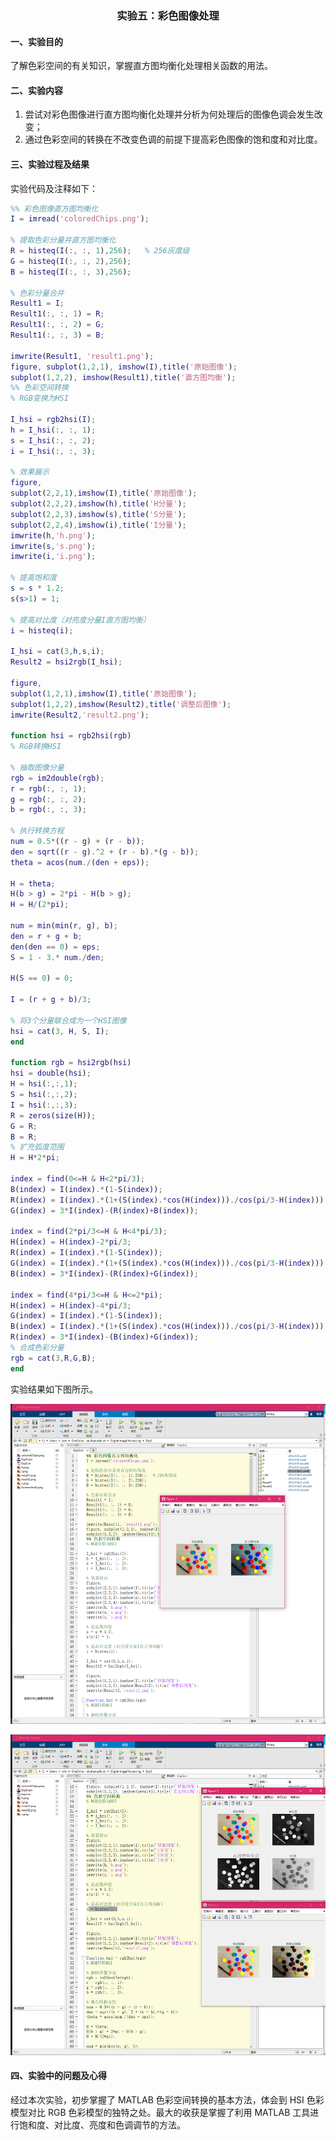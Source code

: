 <h3 align='center'>实验五：彩色图像处理</h3>

#### 一、实验目的

了解色彩空间的有关知识，掌握直方图均衡化处理相关函数的用法。

#### 二、实验内容

1. 尝试对彩色图像进行直方图均衡化处理并分析为何处理后的图像色调会发生改变；
2. 通过色彩空间的转换在不改变色调的前提下提高彩色图像的饱和度和对比度。

#### 三、实验过程及结果

实验代码及注释如下：

```matlab
%% 彩色图像直方图均衡化
I = imread('coloredChips.png');

% 提取色彩分量并直方图均衡化
R = histeq(I(:, :, 1),256);   % 256灰度级
G = histeq(I(:, :, 2),256);
B = histeq(I(:, :, 3),256);

% 色彩分量合并
Result1 = I;
Result1(:, :, 1) = R;
Result1(:, :, 2) = G;
Result1(:, :, 3) = B;

imwrite(Result1, 'result1.png');
figure, subplot(1,2,1), imshow(I),title('原始图像');
subplot(1,2,2), imshow(Result1),title('直方图均衡');
%% 色彩空间转换
% RGB变换为HSI

I_hsi = rgb2hsi(I);
h = I_hsi(:, :, 1);
s = I_hsi(:, :, 2);
i = I_hsi(:, :, 3);

% 效果展示
figure, 
subplot(2,2,1),imshow(I),title('原始图像');
subplot(2,2,2),imshow(h),title('H分量');
subplot(2,2,3),imshow(s),title('S分量');
subplot(2,2,4),imshow(i),title('I分量');
imwrite(h,'h.png');
imwrite(s,'s.png');
imwrite(i,'i.png');

% 提高饱和度
s = s * 1.2;
s(s>1) = 1;

% 提高对比度（对亮度分量I直方图均衡）
i = histeq(i);

I_hsi = cat(3,h,s,i);
Result2 = hsi2rgb(I_hsi);

figure,
subplot(1,2,1),imshow(I),title('原始图像');
subplot(1,2,2),imshow(Result2),title('调整后图像');
imwrite(Result2,'result2.png');

function hsi = rgb2hsi(rgb)
% RGB转换HSI
 
% 抽取图像分量
rgb = im2double(rgb);
r = rgb(:, :, 1);
g = rgb(:, :, 2);
b = rgb(:, :, 3);
 
% 执行转换方程
num = 0.5*((r - g) + (r - b));
den = sqrt((r - g).^2 + (r - b).*(g - b));
theta = acos(num./(den + eps));
 
H = theta;
H(b > g) = 2*pi - H(b > g);
H = H/(2*pi);
 
num = min(min(r, g), b);
den = r + g + b;
den(den == 0) = eps;
S = 1 - 3.* num./den;
 
H(S == 0) = 0;
 
I = (r + g + b)/3;
 
% 将3个分量联合成为一个HSI图像
hsi = cat(3, H, S, I);
end

function rgb = hsi2rgb(hsi)
hsi = double(hsi);
H = hsi(:,:,1);
S = hsi(:,:,2);
I = hsi(:,:,3);
R = zeros(size(H));
G = R;
B = R;
% 扩充弧度范围
H = H*2*pi;

index = find(0<=H & H<2*pi/3);
B(index) = I(index).*(1-S(index));
R(index) = I(index).*(1+(S(index).*cos(H(index)))./cos(pi/3-H(index)));
G(index) = 3*I(index)-(R(index)+B(index));

index = find(2*pi/3<=H & H<4*pi/3);
H(index) = H(index)-2*pi/3;
R(index) = I(index).*(1-S(index));
G(index) = I(index).*(1+(S(index).*cos(H(index)))./cos(pi/3-H(index)));
B(index) = 3*I(index)-(R(index)+G(index));

index = find(4*pi/3<=H & H<=2*pi);
H(index) = H(index)-4*pi/3;
G(index) = I(index).*(1-S(index));
B(index) = I(index).*(1+(S(index).*cos(H(index)))./cos(pi/3-H(index)));
R(index) = 3*I(index)-(B(index)+G(index));
% 合成色彩分量
rgb = cat(3,R,G,B);
end
```

实验结果如下图所示。

![实验结果](./Screenshot1.png)

![实验结果](./Screenshot2.png)

#### 四、实验中的问题及心得

经过本次实验，初步掌握了 MATLAB 色彩空间转换的基本方法，体会到 HSI 色彩模型对比 RGB 色彩模型的独特之处。最大的收获是掌握了利用 MATLAB 工具进行饱和度、对比度、亮度和色调调节的方法。